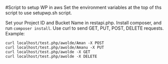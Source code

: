 #Script to setup WP in aws
Set the environment variables at the top of ths script to use setupwp.sh script.

Set your Project ID and Bucket Name in restapi.php. Install composer, and run `composer install`.
Use curl to send GET, PUT, POST, DELETE requests.
Example:
```
curl localhost/test.php/awolde/Aman -X POST
curl localhost/test.php/awolde/Amanu -X PUT
curl localhost/test.php/awolde -X GET
curl localhost/test.php/awolde -X DELETE
```
